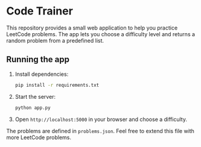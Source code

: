 # Code Trainer

This repository provides a small web application to help you practice LeetCode problems. The app lets you choose a difficulty level and returns a random problem from a predefined list.

## Running the app

1. Install dependencies:
   ```bash
   pip install -r requirements.txt
   ```
2. Start the server:
   ```bash
   python app.py
   ```
3. Open `http://localhost:5000` in your browser and choose a difficulty.

The problems are defined in `problems.json`. Feel free to extend this file with more LeetCode problems.
